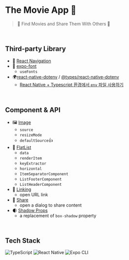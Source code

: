 # The Movie App 🎥

> 🔎 Find Movies and Share Them With Others 💖

<br/>

## Third-party Library

- 🧭 [React Navigation](https://reactnavigation.org/)
- 💌 [expo-font](https://docs.expo.dev/versions/latest/sdk/font/)
  - `useFonts` 
- 🌍[react-native-dotenv](https://www.npmjs.com/package/react-native-dotenv) / [@types/react-native-dotenv](https://www.npmjs.com/package/@types/react-native-dotenv)
  -  [React Native + Typescript 환경에서 `env` 파일 사용하기](https://github.com/eunnbi/the-movie-app/blob/main/STUDY.md#react-navtie--typescript-%ED%99%98%EA%B2%BD%EC%97%90%EC%84%9C-env-%ED%8C%8C%EC%9D%BC-%EC%82%AC%EC%9A%A9%ED%95%98%EA%B8%B0) 

<br/>

## Component & API

- 🖼️ [Image](https://reactnative.dev/docs/image) 
  - `source` 
  - `resizeMode`
  -  `defaultSource`👍
- 💖 [FlatList](https://reactnative.dev/docs/flatlist)
  - `data`
  - `renderItem`
  - `keyExtractor`
  - `horizontal`
  - `ItemSeparatorComponent`
  - `ListFooterComponent`
  - `ListHeaderComponent`
- 🔗 [Linking](https://reactnative.dev/docs/linking)
  - open URL link
- 👥 [Share](https://reactnative.dev/docs/share)
  - open a dialog to share content
- 🌒 [Shadow Props](https://reactnative.dev/docs/shadow-props)
  - a replacement of `box-shadow` property
  
 <br/>
 
 ## Tech Stack
 <img alt="TypeScript" src ="https://img.shields.io/badge/TypeScript-3178C6.svg?&style=flat-square&logo=TypeScript&logoColor=white"/> <img alt="React Native" src ="https://img.shields.io/badge/React Native-61DAFB.svg?&style=flat-square&logo=React&logoColor=white"/>
<img alt="Expo CLI" src ="https://img.shields.io/badge/Expo CLI-000020.svg?&style=flat-square&logo=Expo&logoColor=white"/>
